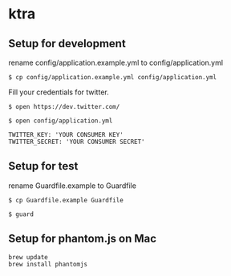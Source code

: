 # ktra

## Setup for development

rename config/application.example.yml to config/application.yml

```
$ cp config/application.example.yml config/application.yml
```

Fill your credentials for twitter.

```
$ open https://dev.twitter.com/
```

```
$ open config/application.yml
```

```
TWITTER_KEY: 'YOUR CONSUMER KEY'
TWITTER_SECRET: 'YOUR CONSUMER SECRET'
```

## Setup for test

rename Guardfile.example to Guardfile

```
$ cp Guardfile.example Guardfile
```

```
$ guard
```

## Setup for phantom.js on Mac

```
brew update
brew install phantomjs
```
